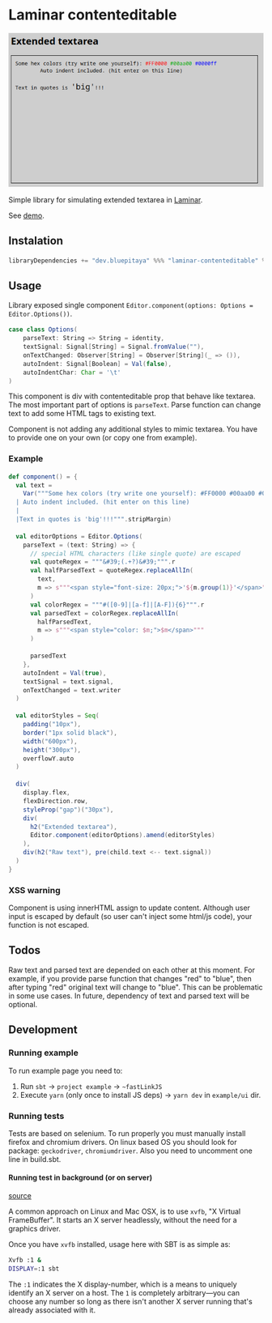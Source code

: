 # Laminar contenteditable

![Preview of pickers.](/preview.png)

Simple library for simulating extended textarea in [Laminar](https://laminar.dev/).

See [demo](https://blue-pitaya.github.io/laminar-color/).

## Instalation

```scala
libraryDependencies += "dev.bluepitaya" %%% "laminar-contenteditable" % "0.1"
```

## Usage

Library exposed single component `Editor.component(options: Options = Editor.Options())`.

```scala
case class Options(
    parseText: String => String = identity,
    textSignal: Signal[String] = Signal.fromValue(""),
    onTextChanged: Observer[String] = Observer[String](_ => ()),
    autoIndent: Signal[Boolean] = Val(false),
    autoIndentChar: Char = '\t'
)
```

This component is div with contenteditable prop that behave like textarea. The most important part of options is `parseText`. Parse function can change text to add some HTML tags to existing text.

Component is not adding any additional styles to mimic textarea. You have to provide one on your own (or copy one from example).

### Example

```scala
def component() = {
  val text =
    Var("""Some hex colors (try write one yourself): #FF0000 #00aa00 #0000ff
  |	Auto indent included. (hit enter on this line)
  |
  |Text in quotes is 'big'!!!""".stripMargin)

  val editorOptions = Editor.Options(
    parseText = (text: String) => {
      // special HTML characters (like single quote) are escaped
      val quoteRegex = """&#39;(.+?)&#39;""".r
      val halfParsedText = quoteRegex.replaceAllIn(
        text,
        m => s"""<span style="font-size: 20px;">'${m.group(1)}'</span>"""
      )
      val colorRegex = """#([0-9]|[a-f]|[A-F]){6}""".r
      val parsedText = colorRegex.replaceAllIn(
        halfParsedText,
        m => s"""<span style="color: $m;">$m</span>"""
      )

      parsedText
    },
    autoIndent = Val(true),
    textSignal = text.signal,
    onTextChanged = text.writer
  )

  val editorStyles = Seq(
    padding("10px"),
    border("1px solid black"),
    width("600px"),
    height("300px"),
    overflowY.auto
  )

  div(
    display.flex,
    flexDirection.row,
    styleProp("gap")("30px"),
    div(
      h2("Extended textarea"),
      Editor.component(editorOptions).amend(editorStyles)
    ),
    div(h2("Raw text"), pre(child.text <-- text.signal))
  )
}
```

### XSS warning

Component is using innerHTML assign to update content. Although user input is escaped by default (so user can't inject some html/js code), your function is not escaped.

## Todos

Raw text and parsed text are depended on each other at this moment. For example, if you provide parse function that changes "red" to "blue", then after typing "red" original text will change to "blue". This can be problematic in some use cases. In future, dependency of text and parsed text will be optional.

## Development

### Running example

To run example page you need to:

1. Run `sbt` -> `project example` -> `~fastLinkJS`
2. Execute `yarn` (only once to install JS deps) -> `yarn dev` in `example/ui` dir.

### Running tests

Tests are based on selenium. To run properly you must manually install firefox and chromium drivers. On linux based OS you should look for package: `geckodriver`, `chromiumdriver`. Also you need to uncomment one line in build.sbt.

#### Running test in background (or on server)

[source](https://github.com/scala-js/scala-js-env-selenium#xvfb)

A common approach on Linux and Mac OSX, is to use `xvfb`, "X Virtual FrameBuffer".
It starts an X server headlessly, without the need for a graphics driver.

Once you have `xvfb` installed, usage here with SBT is as simple as:
```sh
Xvfb :1 &
DISPLAY=:1 sbt
```

The `:1` indicates the X display-number, which is a means to uniquely identify an
X server on a host. The `1` is completely arbitrary—you can choose any number so
long as there isn't another X server running that's already associated with it.
